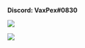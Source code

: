 **Discord: VaxPex#0830**

![](https://github-readme-stats.vercel.app/api?username=VaxPex&show_icons=true&theme=radical)

![](https://github-readme-stats.vercel.app/api/top-langs/?username=VaxPex&exclude_repo=github-readme-stats,anuraghazra.github.io&layout=compact&theme=radical)
